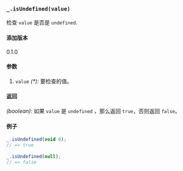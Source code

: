 ### `_.isUndefined(value)`[​](#_isundefinedvalue "_isundefinedvalue的直接链接")

检查 `value` 是否是 `undefined`.

#### 添加版本

0.1.0

#### 参数

1.  `value` _(\*)_: 要检查的值。

#### 返回

_(boolean)_: 如果 `value` 是 `undefined` ，那么返回 `true`，否则返回 `false`。

#### 例子

```js
_.isUndefined(void 0);
// => true
 
_.isUndefined(null);
// => false

```